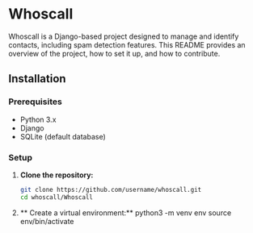 # Whoscall

Whoscall is a Django-based project designed to manage and identify contacts, including spam detection features. This README provides an overview of the project, how to set it up, and how to contribute.


## Installation

### Prerequisites

- Python 3.x
- Django
- SQLite (default database)

### Setup

1. **Clone the repository:**

   ```sh
   git clone https://github.com/username/whoscall.git
   cd whoscall/Whoscall

  1. ** Create a virtual environment:**
   python3 -m venv env
source env/bin/activate


